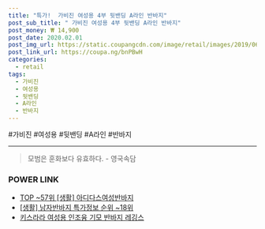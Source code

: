 ```yaml
--- 
title: "특가!  가비진 여성용 4부 뒷밴딩 A라인 반바지" 
post_sub_title: " 가비진 여성용 4부 뒷밴딩 A라인 반바지" 
post_money: ₩ 14,900 
post_date: 2020.02.01 
post_img_url: https://static.coupangcdn.com/image/retail/images/2019/06/12/23/1/1881d2f9-fefa-4967-864e-356d9b73f13a.jpg 
post_link_url: https://coupa.ng/bnPBwH 
categories: 
  - retail 
tags: 
  - 가비진 
  - 여성용 
  - 뒷밴딩 
  - A라인 
  - 반바지 
--- 
```

  #가비진 #여성용 #뒷밴딩 #A라인 #반바지 
<hr> 

> 모범은 훈화보다 유효하다. - 영국속담 


### POWER LINK

* <a href="https://blog.naver.com/an0733/221788328316" target="_blank"> TOP ~57위 [생활] 아디다스여성반바지</a>
* <a href="https://blog.naver.com/sakai111/221777731064" target="_blank"> [생활] 남자반바지 특가정보 순위 ~18위</a>
* <a href="https://blog.naver.com/fasyy4321/221776741883" target="_blank">키스라라 여성용 인조융 기모 반바지 레깅스</a>
